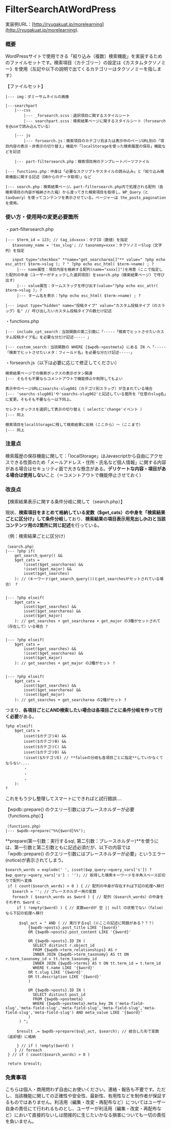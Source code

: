 # FilterSearchAtWordPress
実装例URL：[http://ryugakuat.jp/morelearning](http://ryugakuat.jp/morelearning).



### 概要
WordPressサイトで使用できる「絞り込み（複数）検索機能」を実装するためのファイルセットです。検索項目（カテゴリー）の設定は《カスタムタクソノミー》を使用（左記や以下の説明で出てくるカテゴリーはタクソノミーを指します）

【ファイルセット】
```
|--- img：ダミーサムネイルの画像
    
|---searchpart
    |---css
        |--- _forsearch.scss：選択項目に関するスタイルシート
        |--- searchpart.scss：検索結果ページに関するスタイルシート（forsearchを@useで読み込んでいる）
            
    |--- js
        |--- forsearch.js：検索項目のカテゴリ別または表示中のページURL別の「項目内容の表示・非表示の切り替え」機能や「localStorageを使った検索履歴の保存」機能などを記述
            
    |--- part-filtersearch.php：検索項目用のテンプレートパーツファイル
        
|--- functions.php：中身は「必要なスクリプトやスタイルの読み込み」と「絞り込み検索機能に関する記述（DBからのデータ取得）」など
    
|--- search.php：検索結果ページ。part-filtersearch.php内で処理される配列（各検索項目の内容が格納された箱）から渡ってきた検索項目を取得し、WP_Query（とtaxQuery）を使ってコンテンツを表示させている。ページャーは the_posts_pagination を使用。
```


### 使い方・使用時の変更必要箇所
・part-filtersearch.php
```
|--- $term_id = 123; // tag_id=xxxx：タグID（数値）を指定
   $taxonomy_name = 'tax_slug'; // taxonomy=xxxx：タクソノミーSlug（文字列）を指定
      
   input type="checkbox" **name="get_searcharea[]"** value=" ?php echo esc_attr( $term->slug ); ? " ?php echo esc_html( $term->name) ; ?
     |--- name属性：項目内容を格納する配列(name="xxxx[]")を用意（ここで指定した配列の中身（ユーザーがチェックした選択項目）をsearch.php（検索結果ページ）で呼び出す）
     |--- value属性：タームスラッグを呼び出す(value="?php echo esc_attr( $term->slug ); ?
     |--- ターム名を表示：?php echo esc_html( $term->name) ; ?
        
|--- input type="hidden" name="投稿タイプ" value="カスタム投稿タイプ（のスラッグ）名" // 呼び出したいカスタム投稿タイプの数だけ記述
```  
    
・functions.php
```
|--- include_cpt_search：当該関数の第二引数に「-----「検索でヒットさせたいカスタム投稿タイプ名」を必要な分だけ記述----- 」

|--- custom_search：当該関数の WHERE {$wpdb->postmeta} にある IN へ「-----「検索でヒットさせたいメタ：フィールド名」を必要な分だけ記述-----」
```

・forsearch.js（以下は必要に応じて修正してください）
```
検索結果ページでの検索ボックスの表示ボタン関連
|--- そもそも不要ならコメントアウトで機能停止か削除してもよい

表示中のページURLにsearchs-slug001（カテゴリ別スラッグ）が含まれている場合
|--- 'searchs-slug001'や'searchs-slug002'と記述している箇所を「任意のslug名」に変更。そもそも不要なら〜以下同上。

セレクトボックスを選択して表示の切り替え（ selectと'change'イベント ）
|--- 同上

検索項目をlocalStorageに残して検索結果に反映（ここから）〜（ここまで）
|--- 同上
```


### 注意点
検索履歴の保存機能に関して：「localStorage」はJavascriptから自由にアクセスできる性質のため「メールアドレス・住所・氏名など個人情報」に関する内容がある場合はセキュリティ面で大きな懸念がある。**デリケートな内容・項目がある場合は使用しない**こと（＝コメントアウトで機能停止させておく）


### 改良点
【検索結果表示に関する条件分岐に関して（search.php）】

現状、**検索項目をまとめて格納している変数（$get_cats）の中身を「検索結果ごとに区分け」して条件分岐**しており、**検索結果の項目表示用見出し(h2)と当該コンテンツ用の2箇所に同じ記述**を行っている。

    
（例：検索結果ごとに区分け）
```
（search.php）
|--- ?php if( 
    get_search_query() && 
    $get_cats = 
        !isset($get_searcharea) && 
        !isset($get_major) && 
        isset($get_searches) 
    ): //（キーワード(get_search_query())とget_searchesがセットされている場合） ?
        
        
|--- ?php elseif( 
    $get_cats = 
        isset($get_searches) && 
        isset($get_searcharea) && 
        isset($get_major)
    ): // get_searches + get_searcharea + get_major の3種がセットされて（存在して）いる場合 ?
        
        
|--- ?php elseif( 
    $get_cats = 
        isset($get_searches) && 
        !isset($get_searcharea) && 
        isset($get_major)
    ): // get_searches + get_major の2種がセット ?
        
        
|--- ?php elseif( 
    $get_cats = 
        isset($get_searches) && 
        isset($get_searcharea) && 
        !isset($get_major) 
    ): // get_searches + get_searcharea の2種がセット ?
```

つまり、**各項目ごとにAND検索したい場合は各項目ごとに条件分岐を作って行く必要**がある。
```
?php elseif( 
    $get_cats = 
        isset($カテゴリA) && 
        isset($カテゴリB) && 
        isset($カテゴリC) && 
        isset($カテゴリD) && 
        !isset($カテゴリE) // **falseの分岐も各項目ごとに指定**していかなくてならない....
        ・
        ・
        ・
    ): 
?
```
これをもう少し整理してスマートにできればと試行錯誤....

【wpdb::prepare() のクエリー引数にはプレースホルダーが必要（functions.php）】
```
（functions.php）
|--- $wpdb->prepare("%%{$word}%%"); 
```
**prepare(第一引数：実行するsql, 第二引数：プレースホルダー)**を使うには、第一引数と第二引数ともに記述必須だが、以下の内容では「wpdb::prepare() のクエリー引数にはプレースホルダーが必要」というエラー(notice)が表示されてしまう。

```
$search_words = explode(' ', isset($wp_query->query_vars['s']) ? $wp_query->query_vars['s'] : ''); // 取得した検索キーワードを半角スペース区切りで配列へ変換
 if ( count($search_words) > 0 ) { // 配列の中身が存在すれば下記の処理へ移行
   $search = ''; // プレースホルダー用の変数
   foreach ( $search_words as $word ) { // 配列（$search_words）の中身をそれぞれ $word に
     if ( !empty($word) ) { // 変数wordが 空 || null の状態でない（false）なら下記の処理へ移行

      $sql_act = " AND ( // 実行するsql（※ここの記述に問題がある？？？）
          {$wpdb->posts}.post_title LIKE '{$word}'
          OR {$wpdb->posts}.post_content LIKE '{$word}'
          
          OR {$wpdb->posts}.ID IN (
            SELECT distinct r.object_id
            FROM {$wpdb->term_relationships} AS r
            INNER JOIN {$wpdb->term_taxonomy} AS tt ON r.term_taxonomy_id = tt.term_taxonomy_id
            INNER JOIN {$wpdb->terms} AS t ON tt.term_id = t.term_id
            WHERE t.name LIKE '{$word}'
          OR t.slug LIKE '{$word}'
          OR tt.description LIKE '{$word}'
          )
          
          OR {$wpdb->posts}.ID IN (
            SELECT distinct post_id
            FROM {$wpdb->postmeta}
            WHERE {$wpdb->postmeta}.meta_key IN ('meta-field-slug','meta-field-slug','meta-field-slug','meta-field-slug','meta-field-slug','meta-field-slug') AND meta_value LIKE '{$word}'
          )
      ) ";

     $result .= $wpdb->prepare($sql_act, $search); // 結合した形で変数（返却値）に格納

     } // if ( !empty($word) )
    } // foreach
 } // if ( count($search_words) > 0 )
 
 return $result;
```


### 免責事項
こちらは個人・商用問わず自由にお使いください。連絡・報告も不要です。ただし、当該機能に関しての正確性や安全性、最新性、有用性などを制作者が保証するものではありません。利活用（編集・改変・再配布など）についてはユーザー自身の責任にて行われるものとし、ユーザーが利活用（編集・改変・再配布など）において直接的ないしは間接的に生じたいかなる損害についても一切の責任を負いません。

